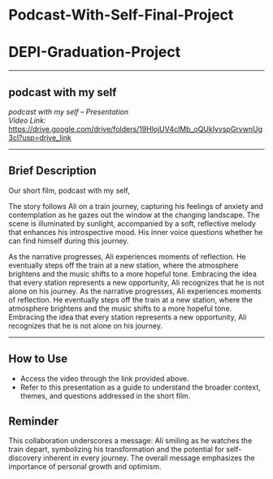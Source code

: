 # Podcast-With-Self-Final-Project
# DEPI-Graduation-Project

---

## podcast with my self 
*podcast with my self – Presentation*  
*Video Link:* https://drive.google.com/drive/folders/19HlojUV4clMb_oQUkIyvspGrvwnUg3cl?usp=drive_link

---

## Brief Description  
Our short film, podcast with my self, 

The story follows Ali on a train journey, capturing his feelings of anxiety and contemplation as he gazes out the window at the changing landscape. The scene is illuminated by sunlight, accompanied by a soft, reflective melody that enhances his introspective mood. His inner voice questions whether he can find himself during this journey.

As the narrative progresses, Ali experiences moments of reflection. He eventually steps off the train at a new station, where the atmosphere brightens and the music shifts to a more hopeful tone. Embracing the idea that every station represents a new opportunity, Ali recognizes that he is not alone on his journey.
As the narrative progresses, Ali experiences moments of reflection. He eventually steps off the train at a new station, where the atmosphere brightens and the music shifts to a more hopeful tone. Embracing the idea that every station represents a new opportunity, Ali recognizes that he is not alone on his journey.


---

## How to Use  
- Access the video through the link provided above.  
- Refer to this presentation as a guide to understand the broader context, themes, and questions addressed in the short film.  

## Reminder  
This collaboration underscores a message: Ali smiling as he watches the train depart, symbolizing his transformation and the potential for self-discovery inherent in every journey. The overall message emphasizes the importance of personal growth and optimism.


